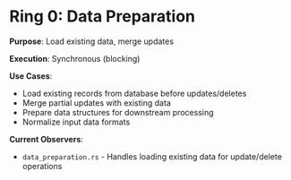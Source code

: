# Ring 0: Data Preparation

**Purpose**: Load existing data, merge updates

**Execution**: Synchronous (blocking)

**Use Cases**:
- Load existing records from database before updates/deletes
- Merge partial updates with existing data
- Prepare data structures for downstream processing
- Normalize input data formats

**Current Observers**:
- `data_preparation.rs` - Handles loading existing data for update/delete operations